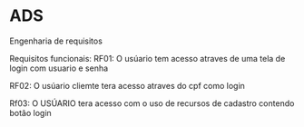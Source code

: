 # ADS
Engenharia de requisitos

Requisitos funcionais:
RF01: O usúario tem acesso atraves de uma tela de login com usuario e senha

RF02: O usúario cliemte tera acesso atraves do cpf como login

Rf03: O USÚARIO tera acesso com o uso de recursos de cadastro contendo botão login  
